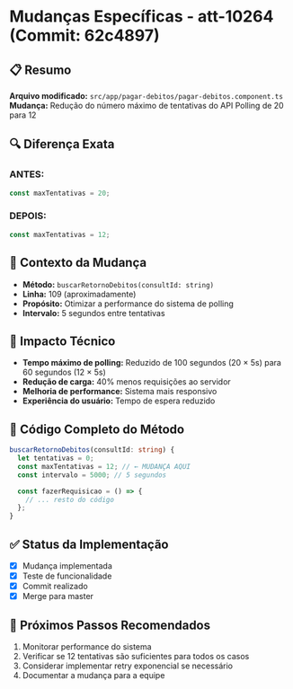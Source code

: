 # Mudanças Específicas - att-10264 (Commit: 62c4897)

## 📋 Resumo
**Arquivo modificado:** `src/app/pagar-debitos/pagar-debitos.component.ts`  
**Mudança:** Redução do número máximo de tentativas do API Polling de 20 para 12

## 🔍 Diferença Exata

### ANTES:
```typescript
const maxTentativas = 20;
```

### DEPOIS:
```typescript
const maxTentativas = 12;
```

## 📝 Contexto da Mudança
- **Método:** `buscarRetornoDebitos(consultId: string)`
- **Linha:** 109 (aproximadamente)
- **Propósito:** Otimizar a performance do sistema de polling
- **Intervalo:** 5 segundos entre tentativas

## 🎯 Impacto Técnico
- **Tempo máximo de polling:** Reduzido de 100 segundos (20 × 5s) para 60 segundos (12 × 5s)
- **Redução de carga:** 40% menos requisições ao servidor
- **Melhoria de performance:** Sistema mais responsivo
- **Experiência do usuário:** Tempo de espera reduzido

## 🔧 Código Completo do Método
```typescript
buscarRetornoDebitos(consultId: string) {
  let tentativas = 0;
  const maxTentativas = 12; // ← MUDANÇA AQUI
  const intervalo = 5000; // 5 segundos

  const fazerRequisicao = () => {
    // ... resto do código
  };
}
```

## ✅ Status da Implementação
- [x] Mudança implementada
- [x] Teste de funcionalidade
- [x] Commit realizado
- [x] Merge para master

## 🚀 Próximos Passos Recomendados
1. Monitorar performance do sistema
2. Verificar se 12 tentativas são suficientes para todos os casos
3. Considerar implementar retry exponencial se necessário
4. Documentar a mudança para a equipe
